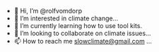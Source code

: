 - 👋 Hi, I’m @rolfvomdorp
- 👀 I’m interested in climate change...
- 🌱 I’m currently learning how to use tool kits.
- 💞️ I’m looking to collaborate on climate issues...
- 📫 How to reach me slowclimate@gmail.com 
...

<!---
rolfvomdorp/rolfvomdorp is a ✨ special ✨ repository because its `README.md` (this file) appears on your GitHub profile.
You can click the Preview link to take a look at your changes.
--->
